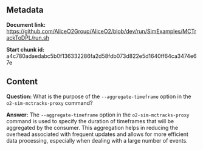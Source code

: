## Metadata

**Document link:** https://github.com/AliceO2Group/AliceO2/blob/dev/run/SimExamples/MCTrackToDPL/run.sh

**Start chunk id:** a4c780adaedabc5b0f136332286fa2d58fdb073d822e5d1640ff64ca3474e67e

## Content

**Question:** What is the purpose of the `--aggregate-timeframe` option in the `o2-sim-mctracks-proxy` command?

**Answer:** The `--aggregate-timeframe` option in the `o2-sim-mctracks-proxy` command is used to specify the duration of timeframes that will be aggregated by the consumer. This aggregation helps in reducing the overhead associated with frequent updates and allows for more efficient data processing, especially when dealing with a large number of events.